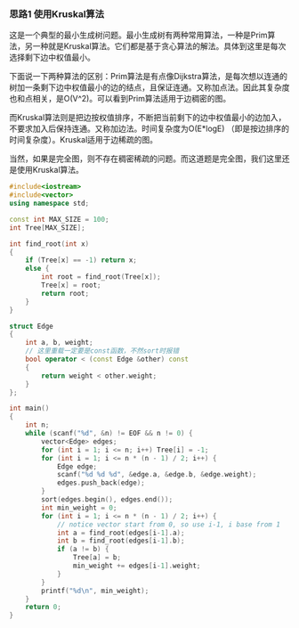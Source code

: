 ### 思路1 使用Kruskal算法

这是一个典型的最小生成树问题。最小生成树有两种常用算法，一种是Prim算法，另一种就是Kruskal算法。它们都是基于贪心算法的解法。具体到这里是每次选择剩下边中权值最小。

下面说一下两种算法的区别：Prim算法是有点像Dijkstra算法，是每次想以连通的树加一条剩下边中权值最小的边的结点，且保证连通。又称加点法。因此其复杂度也和点相关，是O(V^2)。可以看到Prim算法适用于边稠密的图。

而Kruskal算法则是把边按权值排序，不断把当前剩下的边中权值最小的边加入，不要求加入后保持连通。又称加边法。时间复杂度为O(E*logE) （即是按边排序的时间复杂度）。Kruskal适用于边稀疏的图。

当然，如果是完全图，则不存在稠密稀疏的问题。而这道题是完全图，我们这里还是使用Kruskal算法。

```cpp
#include<iostream>
#include<vector>
using namespace std;

const int MAX_SIZE = 100;
int Tree[MAX_SIZE];

int find_root(int x)
{
    if (Tree[x] == -1) return x;
    else {
        int root = find_root(Tree[x]);
        Tree[x] = root;
        return root;
    }
}

struct Edge
{
    int a, b, weight;
    // 这里重载一定要是const函数，不然sort时报错
    bool operator < (const Edge &other) const
    {
        return weight < other.weight;
    }
};

int main()
{
    int n;
    while (scanf("%d", &n) != EOF && n != 0) {
        vector<Edge> edges;
        for (int i = 1; i <= n; i++) Tree[i] = -1;
        for (int i = 1; i <= n * (n - 1) / 2; i++) {
            Edge edge;
            scanf("%d %d %d", &edge.a, &edge.b, &edge.weight);
            edges.push_back(edge);
        }
        sort(edges.begin(), edges.end());
        int min_weight = 0;
        for (int i = 1; i <= n * (n - 1) / 2; i++) {
            // notice vector start from 0, so use i-1, i base from 1
            int a = find_root(edges[i-1].a);
            int b = find_root(edges[i-1].b);
            if (a != b) {
                Tree[a] = b;
                min_weight += edges[i-1].weight;
            }
        }
        printf("%d\n", min_weight);
    }
    return 0;
}
```